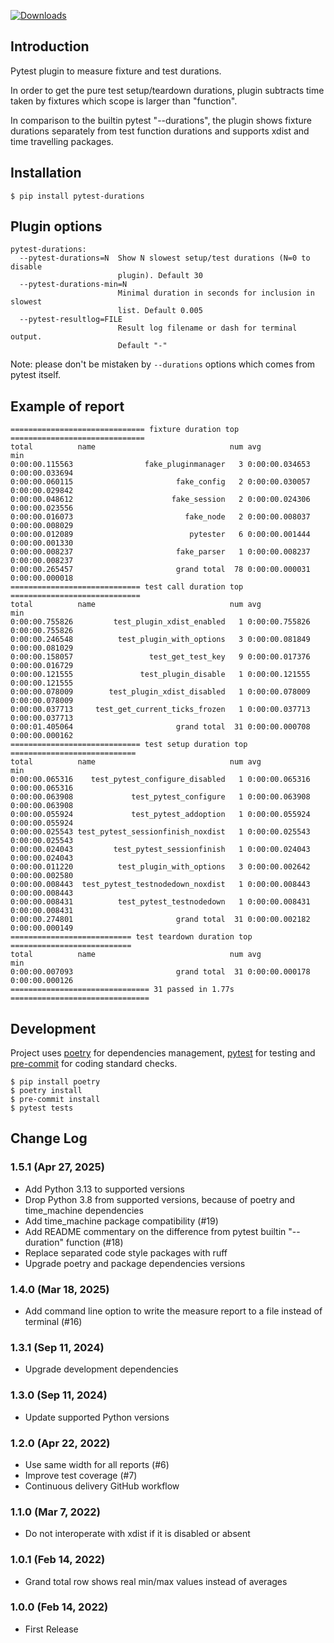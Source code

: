 [![Downloads](https://pepy.tech/badge/pytest-durations/month)](https://pepy.tech/project/pytest-durations)

## Introduction

Pytest plugin to measure fixture and test durations.

In order to get the pure test setup/teardown durations, plugin subtracts time taken by fixtures which scope
is larger than "function".

In comparison to the builtin pytest "--durations", the plugin shows fixture durations separately from test function
durations and supports xdist and time travelling packages.

## Installation

```shell
$ pip install pytest-durations
```

## Plugin options

```text
pytest-durations:
  --pytest-durations=N  Show N slowest setup/test durations (N=0 to disable
                        plugin). Default 30
  --pytest-durations-min=N
                        Minimal duration in seconds for inclusion in slowest
                        list. Default 0.005
  --pytest-resultlog=FILE
                        Result log filename or dash for terminal output.
                        Default "-"
```

Note: please don't be mistaken by `--durations` options which comes from pytest itself.

## Example of report

```text
============================== fixture duration top ==============================
total          name                              num avg            min
0:00:00.115563                fake_pluginmanager   3 0:00:00.034653 0:00:00.033694
0:00:00.060115                       fake_config   2 0:00:00.030057 0:00:00.029842
0:00:00.048612                      fake_session   2 0:00:00.024306 0:00:00.023556
0:00:00.016073                         fake_node   2 0:00:00.008037 0:00:00.008029
0:00:00.012089                          pytester   6 0:00:00.001444 0:00:00.001330
0:00:00.008237                       fake_parser   1 0:00:00.008237 0:00:00.008237
0:00:00.265457                       grand total  78 0:00:00.000031 0:00:00.000018
============================= test call duration top =============================
total          name                              num avg            min
0:00:00.755826         test_plugin_xdist_enabled   1 0:00:00.755826 0:00:00.755826
0:00:00.246548          test_plugin_with_options   3 0:00:00.081849 0:00:00.081029
0:00:00.158057                 test_get_test_key   9 0:00:00.017376 0:00:00.016729
0:00:00.121555               test_plugin_disable   1 0:00:00.121555 0:00:00.121555
0:00:00.078009        test_plugin_xdist_disabled   1 0:00:00.078009 0:00:00.078009
0:00:00.037713     test_get_current_ticks_frozen   1 0:00:00.037713 0:00:00.037713
0:00:01.405064                       grand total  31 0:00:00.000708 0:00:00.000162
============================= test setup duration top ============================
total          name                              num avg            min
0:00:00.065316    test_pytest_configure_disabled   1 0:00:00.065316 0:00:00.065316
0:00:00.063908             test_pytest_configure   1 0:00:00.063908 0:00:00.063908
0:00:00.055924             test_pytest_addoption   1 0:00:00.055924 0:00:00.055924
0:00:00.025543 test_pytest_sessionfinish_noxdist   1 0:00:00.025543 0:00:00.025543
0:00:00.024043         test_pytest_sessionfinish   1 0:00:00.024043 0:00:00.024043
0:00:00.011220          test_plugin_with_options   3 0:00:00.002642 0:00:00.002580
0:00:00.008443  test_pytest_testnodedown_noxdist   1 0:00:00.008443 0:00:00.008443
0:00:00.008431          test_pytest_testnodedown   1 0:00:00.008431 0:00:00.008431
0:00:00.274801                       grand total  31 0:00:00.002182 0:00:00.000149
=========================== test teardown duration top ===========================
total          name                              num avg            min
0:00:00.007093                       grand total  31 0:00:00.000178 0:00:00.000126
=============================== 31 passed in 1.77s ===============================
```

## Development

Project uses [poetry](https://python-poetry.org/) for dependencies management, [pytest](https://pytest.org/)
for testing and [pre-commit](https://pre-commit.com/) for coding standard checks.

```shell
$ pip install poetry
$ poetry install
$ pre-commit install
$ pytest tests
```

## Change Log

### 1.5.1 (Apr 27, 2025)

* Add Python 3.13 to supported versions
* Drop Python 3.8 from supported versions, because of poetry and time_machine dependencies
* Add time_machine package compatibility (#19)
* Add README commentary on the difference from pytest builtin "--duration" function (#18)
* Replace separated code style packages with ruff
* Upgrade poetry and package dependencies versions

### 1.4.0 (Mar 18, 2025)

* Add command line option to write the measure report to a file instead of terminal (#16)

### 1.3.1 (Sep 11, 2024)

* Upgrade development dependencies

### 1.3.0 (Sep 11, 2024)

* Update supported Python versions

### 1.2.0 (Apr 22, 2022)

* Use same width for all reports (#6)
* Improve test coverage (#7)
* Continuous delivery GitHub workflow

### 1.1.0 (Mar 7, 2022)

* Do not interoperate with xdist if it is disabled or absent

### 1.0.1 (Feb 14, 2022)

* Grand total row shows real min/max values instead of averages

### 1.0.0 (Feb 14, 2022)
 
* First Release
